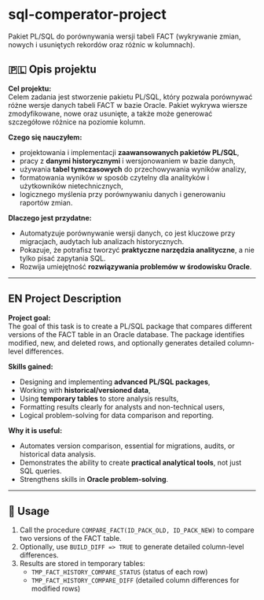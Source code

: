 # sql-comperator-project
Pakiet PL/SQL do porównywania wersji tabeli FACT (wykrywanie zmian, nowych i usuniętych rekordów oraz różnic w kolumnach).


## 🇵🇱 Opis projektu

**Cel projektu:**  
Celem zadania jest stworzenie pakietu PL/SQL, który pozwala porównywać różne wersje danych tabeli FACT w bazie Oracle. Pakiet wykrywa wiersze zmodyfikowane, nowe oraz usunięte, a także może generować szczegółowe różnice na poziomie kolumn.  

**Czego się nauczyłem:**  
- projektowania i implementacji **zaawansowanych pakietów PL/SQL**,  
- pracy z **danymi historycznymi** i wersjonowaniem w bazie danych,  
- używania **tabel tymczasowych** do przechowywania wyników analizy,  
- formatowania wyników w sposób czytelny dla analityków i użytkowników nietechnicznych,  
- logicznego myślenia przy porównywaniu danych i generowaniu raportów zmian.  

**Dlaczego jest przydatne:**  
- Automatyzuje porównywanie wersji danych, co jest kluczowe przy migracjach, audytach lub analizach historycznych.  
- Pokazuje, że potrafisz tworzyć **praktyczne narzędzia analityczne**, a nie tylko pisać zapytania SQL.  
- Rozwija umiejętność **rozwiązywania problemów w środowisku Oracle**.  

---

## EN Project Description

**Project goal:**  
The goal of this task is to create a PL/SQL package that compares different versions of the FACT table in an Oracle database. The package identifies modified, new, and deleted rows, and optionally generates detailed column-level differences.  

**Skills gained:**  
- Designing and implementing **advanced PL/SQL packages**,  
- Working with **historical/versioned data**,  
- Using **temporary tables** to store analysis results,  
- Formatting results clearly for analysts and non-technical users,  
- Logical problem-solving for data comparison and reporting.  

**Why it is useful:**  
- Automates version comparison, essential for migrations, audits, or historical data analysis.  
- Demonstrates the ability to create **practical analytical tools**, not just SQL queries.  
- Strengthens skills in **Oracle problem-solving**.  

---

## 🔹 Usage

1. Call the procedure `COMPARE_FACT(ID_PACK_OLD, ID_PACK_NEW)` to compare two versions of the FACT table.  
2. Optionally, use `BUILD_DIFF => TRUE` to generate detailed column-level differences.  
3. Results are stored in temporary tables:  
   - `TMP_FACT_HISTORY_COMPARE_STATUS` (status of each row)  
   - `TMP_FACT_HISTORY_COMPARE_DIFF` (detailed column differences for modified rows)  

